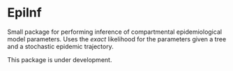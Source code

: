 EpiInf
======

Small package for performing inference of compartmental
epidemiological model parameters.  Uses the *exact* likelihood for the
parameters given a tree and a stochastic epidemic trajectory.

This package is under development.
